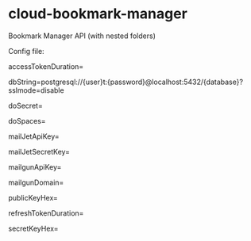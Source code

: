 # cloud-bookmark-manager
Bookmark Manager API (with nested folders)

Config file:

accessTokenDuration=

dbString=postgresql://{user}t:{password}@localhost:5432/{database}?sslmode=disable

doSecret=

doSpaces=

mailJetApiKey=

mailJetSecretKey=

mailgunApiKey=

mailgunDomain=

publicKeyHex=

refreshTokenDuration=

secretKeyHex=

